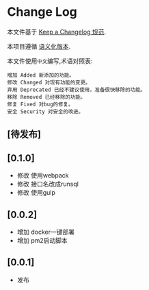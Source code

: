 # Change Log

本文件基于 [Keep a Changelog 规范](https://keepachangelog.com/zh-CN/1.0.0/).

本项目遵循 [语义化版本](https://semver.org/lang/zh-CN/).

本文件使用`中文`编写,术语对照表:

```text
增加 Added 新添加的功能。
修改 Changed 对现有功能的变更。
弃用 Deprecated 已经不建议使用，准备很快移除的功能。
移除 Removed 已经移除的功能。
修复 Fixed 对bug的修复。
安全 Security 对安全的改进。
```

## [待发布]

## [0.1.0]

- 修改 使用webpack
- 修改 接口名改成runsql
- 修改 使用gulp

## [0.0.2]

- 增加 docker一键部署
- 增加 pm2启动脚本

## [0.0.1]

- 发布
